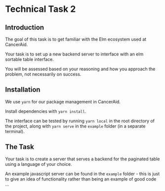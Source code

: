 # Technical Task 2

## Introduction

The goal of this task is to get familiar with the Elm ecosystem used at CancerAid.

Your task is to set up a new backend server to interface with an elm sortable table interface.

You will be assessed based on your reasoning and how you approach the problem, not necessarily on success.

## Installation

We use `yarn` for our package management in CancerAid.

Install dependencies with `yarn install`.

The interface can be tested by running `yarn local` in the root directory of the project, along with `yarn serve` in the `example` folder (in a separate terminal).

## The Task

Your task is to create a server that serves a backend for the paginated table using a language of your choice.

An example javascript server can be found in the `example` folder - this is just to give an idea of functionality rather than being an example of good code ...

